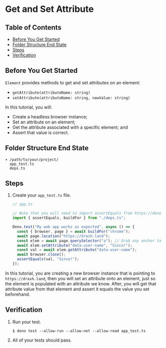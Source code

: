 # Get and Set Attribute

## Table of Contents

- [Before You Get Started](#before-you-get-started)
- [Folder Structure End State](#folder-structure-end-state)
- [Steps](#steps)
- [Verification](#verification)

## Before You Get Started

`Element` provides methods to get and set attributes on an element:

- `getAttribute(attributeName: string)`
- `setAttribute(attributeName: string, newValue: string)`

In this tutorial, you will:

- Create a headless browser instance;
- Set an attribute on an element;
- Get the attribute associated with a specific element; and
- Assert that value is correct.

## Folder Structure End State

```text
▾ /path/to/your/project/
  app_test.ts
  deps.ts
```

## Steps

1. Create your `app_test.ts` file.

   ```typescript
   // app.ts

   // Note that you will need to import assertEquals from https://deno.land/std/testing/asserts.ts
   import { assertEquals, buildFor } from "./deps.ts";

   Deno.test("My web app works as expected", async () => {
     const { browser, page } = await buildFor("chrome");
     await page.location("https://drash.land");
     const elem = await page.querySelector("a"); // Grab any anchor tag for this example
     await elem.setAttribute("data-user-name", "Sinco!");
     const val = await elem.getAttribute("data-user-name");
     await browser.close();
     assertEquals(val, "Sinco!");
   });
   ```

In this tutorial, you are creating a new browser instance that is pointing to
`https://drash.land`, then you will set an attribute onto an element, just so
the element is populated with an attribute we know. After, you will get that
attribute value from that element and assert it equals the value you set
beforehand.

## Verification

1. Run your test.

   ```shell
   $ deno test --allow-run --allow-net --allow-read app_test.ts
   ```

2. All of your tests should pass.
